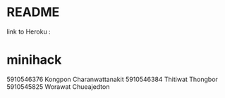 # README

link to Heroku : 

# minihack
5910546376 Kongpon Charanwattanakit
5910546384 Thitiwat Thongbor
5910545825 Worawat Chueajedton

